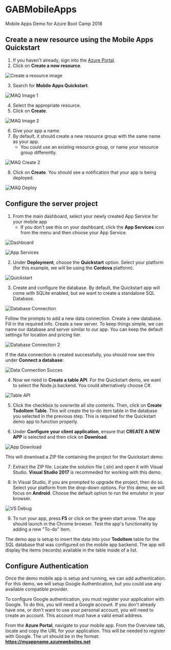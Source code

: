 # GABMobileApps
Mobile Apps Demo for Azure Boot Camp 2018

## Create a new resource using the Mobile Apps Quickstart 

1. If you haven't already, sign into the [Azure Portal](https://portal.azure.com).
2. Click on **Create a new resource**. 

![Create a resource image][CreateAResource]

[CreateAResource]: https://github.com/achance/GABMobileApps/blob/master/Screenshots/CreateAResource.PNG?raw=true "Create A Resource"

3. Search for **Mobile Apps Quickstart**.

![MAQ Image 1][MAQ1]

[MAQ1]: https://github.com/achance/GABMobileApps/blob/master/Screenshots/MAQ.PNG?raw=true "Search for Mobile Apps"

4. Select the appropriate resource.
5. Click on **Create**.

![MAQ Image 2][MAQCreate]

[MAQCreate]: https://github.com/achance/GABMobileApps/blob/master/Screenshots/MAQCreate.PNG?raw=true "Create Quickstart App"

6. Give your app a name.
7. By default, it should create a new resource group with the same name as your app. 
   * You could use an existing resource group, or name your resource group differently.

![MAQ Create 2][MAQCreate2]

[MAQCreate2]: https://github.com/achance/GABMobileApps/blob/master/Screenshots/MAQCreate2.PNG?raw=true "Create Quickstart App options"

8. Click on **Create**. You should see a notification that your app is being deployed.

![MAQ Deploy][MAQDeploy]

[MAQDeploy]: https://github.com/achance/GABMobileApps/blob/master/Screenshots/MAQDeploy.PNG?raw=true "Deploy App"

## Configure the server project ##

1. From the main dashboard, select your newly created App Service for your mobile app
   * If you don't see this on your dashboard, click the **App Services** icon from the menu
   and then choose your App Service. 
   
![Dashboard][Dashboard]

[Dashboard]: https://github.com/achance/GABMobileApps/blob/master/Screenshots/Dashboard.PNG?raw=true "Dashboard"

![App Services][AppServices]

[AppServices]: https://github.com/achance/GABMobileApps/blob/master/Screenshots/AppServices.PNG?raw=true "App Services"

2. Under **Deployment**, choose the **Quickstart** option. Select your platform (for this example, we will be using the **Cordova** platform).

![Quickstart][Quickstart]

[Quickstart]: https://github.com/achance/GABMobileApps/blob/master/Screenshots/Quickstart.PNG?raw=true "Quickstart"

3. Create and configure the database. By default, the Quickstart app will come with SQLite enabled, but we want to create a standalone SQL Database.

![Database Connection][DB1]

[DB1]: https://github.com/achance/GABMobileApps/blob/master/Screenshots/DB1.PNG?raw=true "Database Connection"

Follow the prompts to add a new data connection. Create a new database. Fill in the required info. Create a new server.
To keep things simple, we can name our database and server similar to our app. You can keep the default settings for location and pricing tier.

![Database Connection 2][DB2]

[DB2]: https://github.com/achance/GABMobileApps/blob/master/Screenshots/DB2.PNG?raw=true "Database Connection"

If the data connection is created successfully, you should now see this under **Connect a database**:

![Data Connection Succes][DCSuccess]

[DCSuccess]: https://github.com/achance/GABMobileApps/blob/master/Screenshots/DCSuccess.PNG?raw=true "Data Connection"

4. Now we need to **Create a table API**. For the Quickstart demo, we want to select the Node.js backend. You could alternatively choose C#.

![Table API][TableAPI]

[TableAPI]: https://github.com/achance/GABMobileApps/blob/master/Screenshots/TableAPI.PNG?raw=true "Table API"

5. Click the checkbox to overwrite all site contents. Then, click on **Create TodoItem Table**. 
This will create the to-do item table in the database you selected in the previous step. This is required for the Quickstart demo app to function properly.

6. Under **Configure your client application**, ensure that **CREATE A NEW APP** is selected and then click on **Download**. 

![App Download][AppDownload]

[AppDownload]: https://github.com/achance/GABMobileApps/blob/master/Screenshots/AppDownload.PNG?raw=true "App Download"

This will download a ZIP file containing the project for the Quickstart demo. 

7. Extract the ZIP file. Locate the solution file (.sln) and open it with Visual Studio. **Visual Studio 2017** is recommeded for working with this demo.  

8. In Visual Studio, if you are prompted to upgrade the project, then do so. Select your platform from the drop-down options. For this demo, we will focus on **Android**. 
Choose the default option to run the emulator in your browser. 

![VS Debug][VSDebug]

[VSDebug]: https://github.com/achance/GABMobileApps/blob/master/Screenshots/VSDebug.PNG?raw=true "VS Debug"

9. To run your app, press **F5** or click on the green start arrow. The app should launch in the Chrome browser. Test the app's functionality by adding a new "To-do" item.

The demo app is setup to insert the data into your **TodoItem** table for the SQL database that was configured on the mobile app backend. The app will display the items (records) available in the table inside of a list.


## Configure Authentication 

Once the demo mobile app is setup and running, we can add authentication. For this demo, we will setup Google Authentication, but you could use any available compatible provider. 

To configure Google authentication, you must register your application with Google. To do this, you will need a Google account. If you don't already have one, or don't want to use your personal account, you will need to create an account. This account must have a valid email address. 

From the **Azure Portal**, navigate to your mobile app. From the Overview tab, locate and copy the URL for your application. This will be needed to register with Google. The url should be in the format: **https://myappname.azurewebsites.net**




